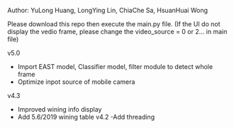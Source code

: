 
Author:
YuLong Huang, LongYing Lin, ChiaChe Sa, HsuanHuai Wong

Please download this repo then execute the main.py file.
(If the UI do not display the vedio frame, please change the video_source = 0 or 2... in main file)

v5.0 
- Import EAST model, Classifier model, filter module to detect whole frame
- Optimize inpot source of mobile camera


v4.3
- Improved wining info display
- Add 5.6/2019 wining table
v4.2
-Add threading
